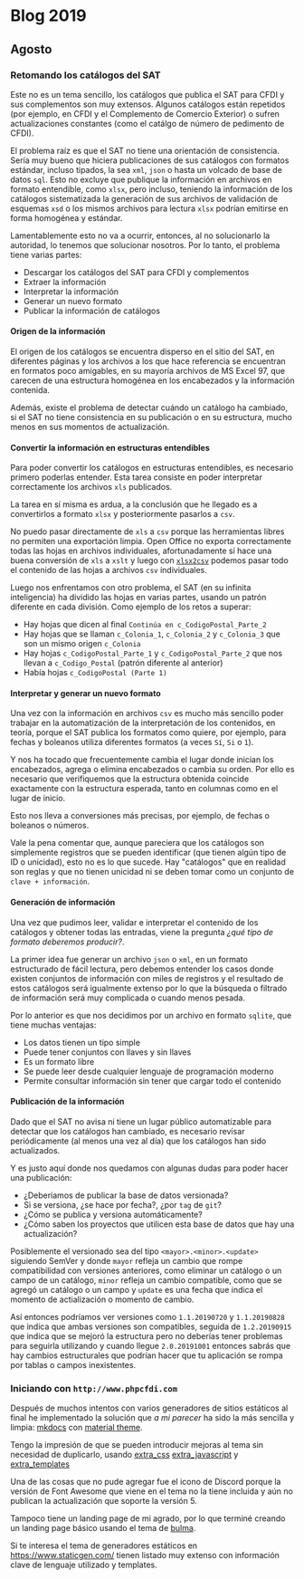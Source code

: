 # Blog 2019

## Agosto

### Retomando los catálogos del SAT

Este no es un tema sencillo, los catálogos que publica el SAT para CFDI y sus complementos son muy extensos.
Algunos catálogos están repetidos (por ejemplo, en CFDI y el Complemento de Comercio Exterior) o sufren
actualizaciones constantes (como el catálgo de número de pedimento de CFDI).

El problema raíz es que el SAT no tiene una orientación de consistencia. Sería muy bueno que hiciera
publicaciones de sus catálogos con formatos estándar, incluso tipados, la sea `xml`, `json` o hasta
un volcado de base de datos `sql`. Esto no excluye que publique la información en archivos en formato
entendible, como `xlsx`, pero incluso, teniendo la información de los catálogos sistematizada la generación
de sus archivos de validación de esquemas `xsd` o los mismos archivos para lectura `xlsx` podrían emitirse
en forma homogénea y estándar.

Lamentablemente esto no va a ocurrir, entonces, al no solucionarlo la autoridad, lo tenemos que solucionar nosotros.
Por lo tanto, el problema tiene varias partes:

- Descargar los catálogos del SAT para CFDI y complementos
- Extraer la información
- Interpretar la información
- Generar un nuevo formato
- Publicar la información de catálogos

#### Origen de la información

El origen de los catálogos se encuentra disperso en el sitio del SAT, en diferentes páginas y los archivos
a los que hace referencia se encuentran en formatos poco amigables, en su mayoría archivos de MS Excel 97,
que carecen de una estructura homogénea en los encabezados y la información contenida.

Además, existe el problema de detectar cuándo un catálogo ha cambiado, si el SAT no tiene consistencia en
su publicación o en su estructura, mucho menos en sus momentos de actualización.

#### Convertir la información en estructuras entendibles

Para poder convertir los catálogos en estructuras entendibles, es necesario primero poderlas entender.
Esta tarea consiste en poder interpretar correctamente los archivos `xls` publicados.

La tarea en sí misma es ardua, a la conclusión que he llegado es a convertirlos a formato `xlsx` y
posteriormente pasarlos a `csv`.

No puedo pasar directamente de `xls` a `csv` porque las herramientas libres no permiten una exportación
limpia. Open Office no exporta correctamente todas las hojas en archivos individuales, afortunadamente
sí hace una buena conversión de `xls` a `xslt` y luego con [`xlsx2csv`](https://github.com/dilshod/xlsx2csv)
podemos pasar todo el contenido de las hojas a archivos `csv` individuales.

Luego nos enfrentamos con otro problema, el SAT (en su infinita inteligencia) ha dividido las hojas
en varias partes, usando un patrón diferente en cada división. Como ejemplo de los retos a superar:

- Hay hojas que dicen al final `Continúa en c_CodigoPostal_Parte_2`
- Hay hojas que se llaman `c_Colonia_1`, `c_Colonia_2` y `c_Colonia_3` que son un mismo origen `c_Colonia`
- Hay hojas `c_CodigoPostal_Parte_1` y `c_CodigoPostal_Parte_2` que nos llevan a `c_Codigo_Postal` (patrón diferente al anterior)
- Había hojas `c_CodigoPostal (Parte 1)`

#### Interpretar y generar un nuevo formato

Una vez con la información en archivos `csv` es mucho más sencillo poder trabajar en la automatización de la interpretación
de los contenidos, en teoría, porque el SAT publica los formatos como quiere, por ejemplo, para fechas y boleanos utiliza
diferentes formatos (a veces `Sí`, `Si` o `1`).

Y nos ha tocado que frecuentemente cambia el lugar donde inician los encabezados, agrega o elimina encabezados
o cambia su orden. Por ello es necesario que verifiquemos que la estructura obtenida coincide exactamente con la
estructura esperada, tanto en columnas como en el lugar de inicio.

Esto nos lleva a conversiones más precisas, por ejemplo, de fechas o boleanos o números.

Vale la pena comentar que, aunque pareciera que los catálogos son simplemente registros que se pueden identificar
(que tienen algún tipo de ID o unicidad), esto no es lo que sucede. Hay "catálogos" que en realidad son reglas
y que no tienen unicidad ni se deben tomar como un conjunto de `clave + información`.

#### Generación de información

Una vez que pudimos leer, validar e interpretar el contenido de los catálogos y obtener todas las entradas,
viene la pregunta *¿qué tipo de formato deberemos producir?*.

La primer idea fue generar un archivo `json` o `xml`, en un formato estructurado de fácil lectura,
pero debemos entender los casos donde existen conjuntos de información con miles de registros y el
resultado de estos catálogos será igualmente extenso por lo que la búsqueda o filtrado de información
será muy complicada o cuando menos pesada.

Por lo anterior es que nos decidimos por un archivo en formato `sqlite`, que tiene muchas ventajas:

- Los datos tienen un tipo simple
- Puede tener conjuntos con llaves y sin llaves
- Es un formato libre
- Se puede leer desde cualquier lenguaje de programación moderno
- Permite consultar información sin tener que cargar todo el contenido

#### Publicación de la información

Dado que el SAT no avisa ni tiene un lugar público automatizable para detectar que los catálogos han cambiado,
es necesario revisar periódicamente (al menos una vez al día) que los catálogos han sido actualizados.

Y es justo aquí donde nos quedamos con algunas dudas para poder hacer una publicación:

- ¿Deberíamos de publicar la base de datos versionada?
- Si se versiona, ¿se hace por fecha?, ¿por `tag` de `git`?
- ¿Cómo se publica y versiona automáticamente?
- ¿Cómo saben los proyectos que utilicen esta base de datos que hay una actualización?

Posiblemente el versionado sea del tipo `<mayor>.<minor>.<update>` siguiendo SemVer y donde
`mayor` refleja un cambio que rompe compatibilidad con versiones anteriores, como eliminar un catálogo
o un campo de un catálogo, `minor` refleja un cambio compatible, como que se agregó un catálogo o un campo
y `update` es una fecha que indica el momento de actialización o momento de cambio.

Así entonces podríamos ver versiones como `1.1.20190720` y `1.1.20190828` que indica que ambas versiones son
compatibles, seguida de `1.2.20190915` que indica que se mejoró la estructura pero no deberías tener problemas
para seguirla utilizando y cuando llegue `2.0.20191001` entonces sabrás que hay cambios estructurales que podrían
hacer que tu aplicación se rompa por tablas o campos inexistentes.

### Iniciando con `http://www.phpcfdi.com`

Después de muchos intentos con varios generadores de sitios estáticos al final he implementado
la solución que *a mi parecer* ha sido la más sencilla y limpia:
[mkdocs](https://www.mkdocs.org/) con [material theme](https://squidfunk.github.io/mkdocs-material/).

Tengo la impresión de que se pueden introducir mejoras al tema sin necesidad de duplicarlo,
usando [extra_css](https://www.mkdocs.org/user-guide/configuration/#extra_css)
[extra_javascript](https://www.mkdocs.org/user-guide/configuration/#extra_javascript) y
[extra_templates](https://www.mkdocs.org/user-guide/configuration/#extra_templates)

Una de las cosas que no pude agregar fue el icono de Discord porque la versión de Font Awesome que
viene en el tema no la tiene incluida y aún no publican la actualización que soporte la versión 5.

Tampoco tiene un landing page de mi agrado, por lo que terminé creando un landing page básico
usando el tema de [bulma](https://bulma.io).

Si te interesa el tema de generadores estáticos en <https://www.staticgen.com/> tienen listado
muy extenso con información clave de lenguaje utilizado y templates.
